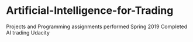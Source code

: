 # Artificial-Intelligence-for-Trading
Projects and Programming assignments performed
Spring 2019 Completed AI trading Udacity
